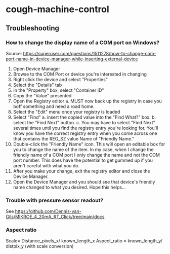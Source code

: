 # cough-machine-control

## Troubleshooting
### How to change the display name of a COM port on Windows?
Source: https://superuser.com/questions/1511278/how-to-change-com-port-name-in-device-manager-while-inserting-external-device
1. Open Device Manager
2. Browse to the COM Port or device you're interested in changing
3. Right click the device and select "Properties"
4. Select the "Details" tab
5. In the "Property" box, select "Container ID"
6. Copy the "Value" presented
7. Open the Registry editor a. MUST now back up the registry in case you boff something and need a road home.
8. Select the "Edit" menu once your registry is loaded
9. Select "Find" a. insert the copied value into the "Find What?" box. b. select the "Find Next" button. c. You may have to select "Find Next" several times until you find the registry entry you're looking for. You'll know you have the correct registry entry when you come across one that contains the REG_SZ value Name of "Friendly Name."
10. Double-click the "Friendly Name" icon. This will open an editable box for you to change the name of the item. In my case, when I change the friendly name of a COM port I only change the name and not the COM port number. This does have the potential to get gummed up if you aren't careful with what you do.
11. After you make your change, exit the registry editor and close the Device Manager.
12. Open the Device Manager and you should see that device's friendly name changed to what you desired. Hope this helps...

### Trouble with pressure sensor readout?
See https://github.com/Dennis-van-Gils/MIKROE_4_20mA_RT_Click/tree/main/docs

### Aspect ratio
Scale= Distance_pixels_x/ known_length_x
Aspect_ratio = known_length_y/ distpix_y (with scale conversion)